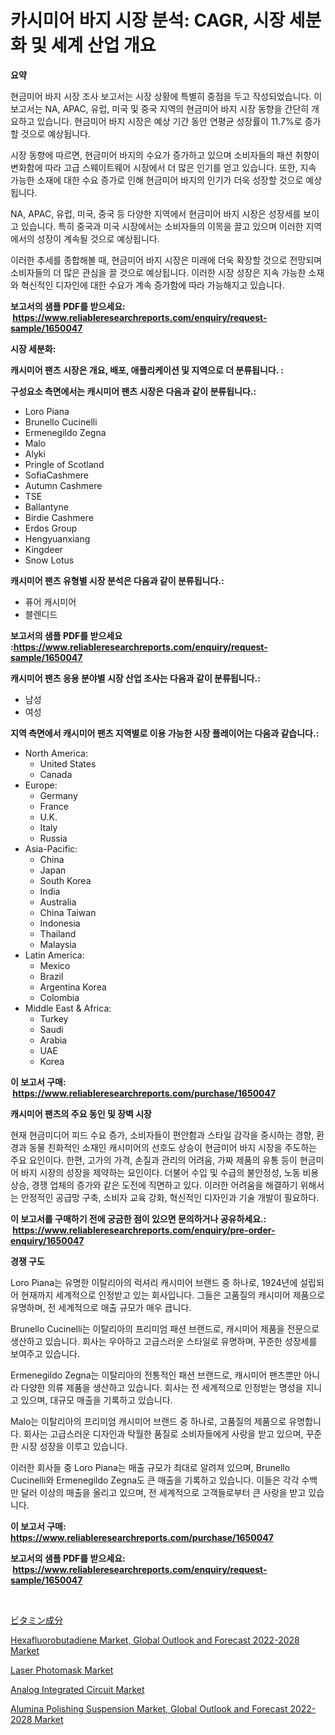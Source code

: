 <p><h1>카시미어 바지 시장 분석: CAGR, 시장 세분화 및 세계 산업 개요</h1></p><p><strong>요약</strong></p>
<p><p>현금미어 바지 시장 조사 보고서는 시장 상황에 특별히 중점을 두고 작성되었습니다. 이 보고서는 NA, APAC, 유럽, 미국 및 중국 지역의 현금미어 바지 시장 동향을 간단히 개요하고 있습니다. 현금미어 바지 시장은 예상 기간 동안 연평균 성장률이 11.7%로 증가할 것으로 예상됩니다.</p><p>시장 동향에 따르면, 현금미어 바지의 수요가 증가하고 있으며 소비자들의 패션 취향이 변화함에 따라 고급 스웨이트웨어 시장에서 더 많은 인기를 얻고 있습니다. 또한, 지속 가능한 소재에 대한 수요 증가로 인해 현금미어 바지의 인기가 더욱 성장할 것으로 예상됩니다.</p><p>NA, APAC, 유럽, 미국, 중국 등 다양한 지역에서 현금미어 바지 시장은 성장세를 보이고 있습니다. 특히 중국과 미국 시장에서는 소비자들의 이목을 끌고 있으며 이러한 지역에서의 성장이 계속될 것으로 예상됩니다.</p><p>이러한 추세를 종합해볼 때, 현금미어 바지 시장은 미래에 더욱 확장할 것으로 전망되며 소비자들의 더 많은 관심을 끌 것으로 예상됩니다. 이러한 시장 성장은 지속 가능한 소재와 혁신적인 디자인에 대한 수요가 계속 증가함에 따라 가능해지고 있습니다.</p></p>
<p><strong>보고서의 샘플 PDF를 받으세요: &nbsp;<a href="https://www.reliableresearchreports.com/enquiry/request-sample/1650047">https://www.reliableresearchreports.com/enquiry/request-sample/1650047</a></strong></p>
<p><strong>시장 세분화:</strong></p>
<p><strong> 캐시미어 팬츠 시장은 개요, 배포, 애플리케이션 및 지역으로 더 분류됩니다. :</strong></p>
<p><strong>구성요소 측면에서는 캐시미어 팬츠 시장은 다음과 같이 분류됩니다.:</strong></p>
<p><ul><li>Loro Piana</li><li>Brunello Cucinelli</li><li>Ermenegildo Zegna</li><li>Malo</li><li>Alyki</li><li>Pringle of Scotland</li><li>SofiaCashmere</li><li>Autumn Cashmere</li><li>TSE</li><li>Ballantyne</li><li>Birdie Cashmere</li><li>Erdos Group</li><li>Hengyuanxiang</li><li>Kingdeer</li><li>Snow Lotus</li></ul></p>
<p><strong> 캐시미어 팬츠 유형별 시장 분석은 다음과 같이 분류됩니다.:</strong></p>
<p><ul><li>퓨어 캐시미어</li><li>블렌디드</li></ul></p>
<p><strong>보고서의 샘플 PDF를 받으세요 :<a href="https://www.reliableresearchreports.com/enquiry/request-sample/1650047">https://www.reliableresearchreports.com/enquiry/request-sample/1650047</a></strong></p>
<p><strong> 캐시미어 팬츠 응용 분야별 시장 산업 조사는 다음과 같이 분류됩니다.:</strong></p>
<p><ul><li>남성</li><li>여성</li></ul></p>
<p><strong>지역 측면에서 캐시미어 팬츠 지역별로 이용 가능한 시장 플레이어는 다음과 같습니다.:</strong></p>
<p><ul>
    <li>
        North America:
        <ul>
            <li>United States</li>
            <li>Canada</li>
        </ul>
    </li>
    <li>
        Europe:
        <ul>
            <li>Germany</li>
            <li>France</li>
            <li>U.K.</li>
            <li>Italy</li>
            <li>Russia</li>
        </ul>
    </li>
    <li>
        Asia-Pacific:
        <ul>
            <li>China</li>
            <li>Japan</li>
            <li>South Korea</li>
            <li>India</li>
            <li>Australia</li>
            <li>China Taiwan</li>
            <li>Indonesia</li>
            <li>Thailand</li>
            <li>Malaysia</li>
        </ul>
    </li>
    <li>
        Latin America:
        <ul>
            <li>Mexico</li>
            <li>Brazil</li>
            <li>Argentina Korea</li>
            <li>Colombia</li>
        </ul>
    </li>
    <li>
        Middle East & Africa:
        <ul>
            <li>Turkey</li>
            <li>Saudi</li>
            <li>Arabia</li>
            <li>UAE</li>
            <li>Korea</li>
        </ul>
    </li>
    </ul></p>
<p><strong>이 보고서 구매: &nbsp;<a href="https://www.reliableresearchreports.com/purchase/1650047">https://www.reliableresearchreports.com/purchase/1650047</a></strong></p>
<p><strong>캐시미어 팬츠의 주요 동인 및 장벽 시장</strong></p>
<p><p>현재 현금미디어 피드 수요 증가, 소비자들이 편안함과 스타일 감각을 중시하는 경향, 환경과 동물 친화적인 소재인 캐시미어의 선호도 상승이 현금미어 바지 시장을 주도하는 주요 요인이다. 한편, 고가의 가격, 손질과 관리의 어려움, 가짜 제품의 유통 등이 현금미어 바지 시장의 성장을 제약하는 요인이다. 더불어 수입 및 수급의 불안정성, 노동 비용 상승, 경쟁 업체의 증가와 같은 도전에 직면하고 있다. 이러한 어려움을 해결하기 위해서는 안정적인 공급망 구축, 소비자 교육 강화, 혁신적인 디자인과 기술 개발이 필요하다.</p></p>
<p><strong>이 보고서를 구매하기 전에 궁금한 점이 있으면 문의하거나 공유하세요.: &nbsp;<a href="https://www.reliableresearchreports.com/enquiry/pre-order-enquiry/1650047">https://www.reliableresearchreports.com/enquiry/pre-order-enquiry/1650047</a></strong></p>
<p><strong>경쟁 구도</strong></p>
<p><p>Loro Piana는 유명한 이탈리아의 럭셔리 캐시미어 브랜드 중 하나로, 1924년에 설립되어 현재까지 세계적으로 인정받고 있는 회사입니다. 그들은 고품질의 캐시미어 제품으로 유명하며, 전 세계적으로 매출 규모가 매우 큽니다.</p><p>Brunello Cucinelli는 이탈리아의 프리미엄 패션 브랜드로, 캐시미어 제품을 전문으로 생산하고 있습니다. 회사는 우아하고 고급스러운 스타일로 유명하며, 꾸준한 성장세를 보여주고 있습니다.</p><p>Ermenegildo Zegna는 이탈리아의 전통적인 패션 브랜드로, 캐시미어 팬츠뿐만 아니라 다양한 의류 제품을 생산하고 있습니다. 회사는 전 세계적으로 인정받는 명성을 지니고 있으며, 대규모 매출을 기록하고 있습니다.</p><p>Malo는 이탈리아의 프리미엄 캐시미어 브랜드 중 하나로, 고품질의 제품으로 유명합니다. 회사는 고급스러운 디자인과 탁월한 품질로 소비자들에게 사랑을 받고 있으며, 꾸준한 시장 성장을 이루고 있습니다.</p><p>이러한 회사들 중 Loro Piana는 매출 규모가 최대로 알려져 있으며, Brunello Cucinelli와 Ermenegildo Zegna도 큰 매출을 기록하고 있습니다. 이들은 각각 수백만 달러 이상의 매출을 올리고 있으며, 전 세계적으로 고객들로부터 큰 사랑을 받고 있습니다.</p></p>
<p><strong>이 보고서 구매: &nbsp; <a href="https://www.reliableresearchreports.com/purchase/1650047">https://www.reliableresearchreports.com/purchase/1650047</a></strong></p>
<p><strong>보고서의 샘플 PDF를 받으세요: &nbsp;<a href="https://www.reliableresearchreports.com/enquiry/request-sample/1650047">https://www.reliableresearchreports.com/enquiry/request-sample/1650047</a></strong><strong></strong></p>
<p>&nbsp;</p>
<p><p><a href="https://github.com/zoetazuur/Market-Research-Report-List-1/blob/main/780131610780.md">ビタミン成分</a></p><p><a href="https://www.linkedin.com/pulse/hexafluorobutadiene-market-global-outlook-forecast-2022-2028-wggnc?trackingId=W%2BF7sZP%2BkYNgxFAyUqB8pg%3D%3D">Hexafluorobutadiene Market, Global Outlook and Forecast 2022-2028 Market</a></p><p><a href="https://github.com/jerrycopelandthomaswsqd8q/Market-Research-Report-List-2/blob/main/laser-photomask-market.md">Laser Photomask Market</a></p><p><a href="https://github.com/yoshih12/Market-Research-Report-List-2/blob/main/analog-integrated-circuit-market.md">Analog Integrated Circuit Market</a></p><p><a href="https://www.linkedin.com/pulse/alumina-polishing-suspension-market-global-outlook-forecast-5swic?trackingId=xv4Dl8F%2BLUPfJK7YiehW2w%3D%3D">Alumina Polishing Suspension Market, Global Outlook and Forecast 2022-2028 Market</a></p></p>